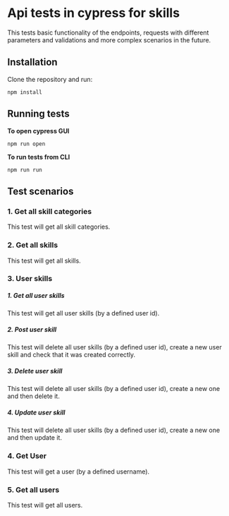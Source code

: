 # Api tests in cypress for skills
This tests basic functionality of the endpoints, requests with different parameters and validations and more complex scenarios in the future.
## Installation
Clone the repository and run:
```
npm install
```
## Running tests
**To open cypress GUI**
```
npm run open
```
**To run tests from CLI**
```
npm run run
```
## Test scenarios
### 1. Get all skill categories
This test will get all skill categories.
### 2. Get all skills
This test will get all skills.
### 3. User skills
##### 1. Get all user skills
This test will get all user skills (by a defined user id).
##### 2. Post user skill
This test will delete all user skills (by a defined user id), create a new user skill and check that it was created correctly.
##### 3. Delete user skill
This test will delete all user skills (by a defined user id), create a new one and then delete it.
##### 4. Update user skill
This test will delete all user skills (by a defined user id), create a new one and then update it.
### 4. Get User
This test will get a user (by a defined username).
### 5. Get all users
This test will get all users.